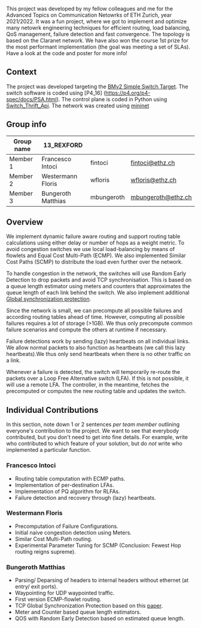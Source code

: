 This project was developed by my fellow colleagues and me for the Advanced Topics on Communication Netowrks of ETH Zurich, year 2021/2022. It was a fun project, where we got to implement and optimize many netowrk engineering techniques for efficient routing, load balancing, QoS management, failure detection and fast convergence. The topology is based on the Claranet network.
We have also won the course 1st prize for the most performant implementation (the goal was meeting a set of SLAs).
Have a look at the code and poster for more info! 

## Context
The project was developed targeting the [BMv2 Simple Switch Target](https://github.com/nsg-ethz/p4-learning/wiki/BMv2-Simple-Switch). The switch software is coded using [P4_16] (https://p4.org/p4-spec/docs/PSA.html).
The control plane is coded in Python using [Switch_Thrift_Api](https://nsg-ethz.github.io/p4-utils/p4utils.utils.sswitch_thrift_API.html#p4utils.utils.sswitch_thrift_API.SimpleSwitchThriftAPI).
The network was created using [mininet](http://mininet.org/)


## Group info

| Group name | 13_REXFORD |  |  |
| --- | --- | --- | --- |
| Member 1 | Francesco Intoci  | fintoci | fintoci@ethz.ch |
| Member 2 | Westermann Floris | wfloris | wfloris@ethz.ch |
| Member 3 | Bungeroth Matthias | mbungeroth | mbungeroth@ethz.ch |

## Overview

We implement dynamic failure aware routing and support routing table
calculations using either delay or number of hops as a weight metric.
To avoid congestion switches we use local load-balancing by means of flowlets
and Equal Cost Multi-Path (ECMP).
We also implemented Similar Cost Paths (SCMP) to distribute the load even
further over the network.

To handle congestion in the network, the switches will use Random Early
Detection to drop packets and avoid TCP synchronisation.
This is based on a queue length estimator using meters and counters that
approximates the queue length of each link behind the switch.
We also implement additional
[Global synchronization protection](https://www.researchgate.net/publication/301857331_Global_Synchronization_Protection_for_Bandwidth_Sharing_TCP_Flows_in_High-Speed_Links).


Since the network is small, we can precompute all possible failures and
according routing tables ahead of time.
However, computing all possible failures requires a lot of storage (>1GB).
We thus only precompute common failure scenarios and compute the others at
runtime if necessary.

Failure detections work by sending (lazy) heartbeats on all individual links.
We allow normal packets to also function as heartbeats (we call this lazy
heartbeats).We thus only send heartbeats when there is no other traffic on a
link.

Whenever a failure is detected, the switch will temporarily re-route the packets
over a Loop Free Alternative switch (LFA).
If this is not possible, it will use a remote LFA.
The controller, in the meantime, fetches the precomputed or computes the new
routing table and updates the switch.


## Individual Contributions

In this section, note down 1 or 2 sentences *per team member* outlining everyone's contribution to the project. We want to see that everybody contributed, but you don't need to get into fine details. For example, write who contributed to which feature of your solution, but do *not* write who implemented a particular function. 

### Francesco Intoci
- Routing table computation with ECMP paths.
- Implementation of per-destination LFAs.
- Implementation of PQ algorithm for RLFAs.
- Failure detection and recovery through (lazy) heartbeats.

### Westermann Floris
- Precomputation of Failure Configurations.
- Initial naive congestion detection using Meters.
- Similar Cost Multi-Path routing.
- Experimental Parameter Tuning for SCMP (Conclusion: Fewest Hop routing reigns supreme).

### Bungeroth Matthias

- Parsing/ Deparsing of headers to internal headers without ethernet (at entry/ exit ports).
- Waypointing for UDP waypointed traffic.
- First version ECMP-flowlet routing.
- TCP Global Synchronization Protection based on this [paper](https://www.researchgate.net/publication/301857331_Global_Synchronization_Protection_for_Bandwidth_Sharing_TCP_Flows_in_High-Speed_Links).
- Meter and Counter based queue length estimators.
- QOS with Random Early Detection based on estimated queue length.

